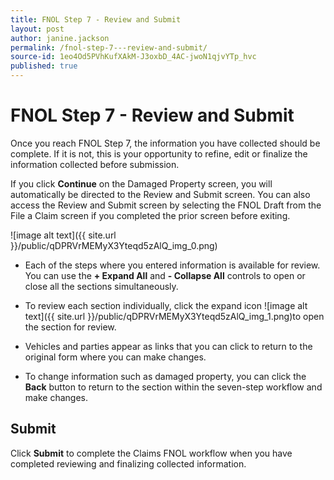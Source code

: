 ```yaml
---
title: FNOL Step 7 - Review and Submit
layout: post
author: janine.jackson
permalink: /fnol-step-7---review-and-submit/
source-id: 1eo4Od5PVhKufXAkM-J3oxbD_4AC-jwoN1qjvYTp_hvc
published: true
---
```

# FNOL Step 7 - Review and Submit

Once you reach FNOL Step 7, the information you have collected should be complete. If it is not, this is your opportunity to refine, edit or finalize the information collected before submission. 

If you click **Continue** on the Damaged Property screen, you will automatically be directed to the Review and Submit screen. You can also access the Review and Submit screen by selecting the FNOL Draft from the File a Claim screen if you completed the prior screen before exiting.

![image alt text]({{ site.url }}/public/qDPRVrMEMyX3Yteqd5zAlQ_img_0.png)

* Each of the steps where you entered information is available for review. You can use the **+ Expand All** and **- Collapse All** controls to open or close all the sections simultaneously.

* To review each section individually, click the expand icon ![image alt text]({{ site.url }}/public/qDPRVrMEMyX3Yteqd5zAlQ_img_1.png)to open the section for review.

* Vehicles and parties appear as links that you can click to return to the original form where you can make changes. 

* To change information such as damaged property, you can click the **Back** button to return to the section within the seven-step workflow and make changes.  

## Submit

Click **Submit** to complete the Claims FNOL workflow when you have completed reviewing and finalizing collected information.


